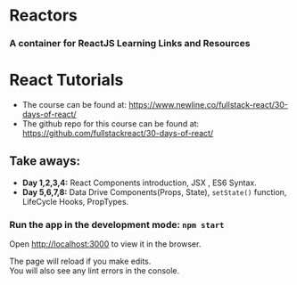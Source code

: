 # Reactors
### A container for ReactJS Learning Links and Resources
# React Tutorials

- The course can be found at: https://www.newline.co/fullstack-react/30-days-of-react/
- The github repo for this course can be found at: https://github.com/fullstackreact/30-days-of-react/

## Take aways:

- **Day 1,2,3,4:** React Components introduction, JSX , ES6 Syntax.
- **Day 5,6,7,8:** Data Drive Components(Props, State), `setState()` function, LifeCycle Hooks, PropTypes.


### Run the app in the development mode: `npm start`
Open [http://localhost:3000](http://localhost:3000) to view it in the browser.

The page will reload if you make edits.\
You will also see any lint errors in the console.
